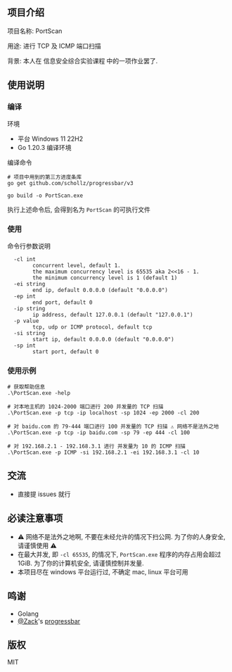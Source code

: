 ## 项目介绍

项目名称: PortScan

用途: 进行 TCP 及 ICMP 端口扫描

背景: 本人在 信息安全综合实验课程 中的一项作业罢了.

## 使用说明

### 编译

环境

- 平台 Windows 11 22H2
- Go 1.20.3 编译环境

编译命令

```shell
# 项目中用到的第三方进度条库
go get github.com/schollz/progressbar/v3 

go build -o PortScan.exe
```

执行上述命令后, 会得到名为 `PortScan` 的可执行文件

### 使用

命令行参数说明

```text
  -cl int
        concurrent level, default 1.
        the maximum concurrency level is 65535 aka 2<<16 - 1.
        the minimum concurrency level is 1 (default 1)
  -ei string
        end ip, default 0.0.0.0 (default "0.0.0.0")
  -ep int
        end port, default 0
  -ip string
        ip address, default 127.0.0.1 (default "127.0.0.1")
  -p value
        tcp, udp or ICMP protocol, default tcp
  -si string
        start ip, default 0.0.0.0 (default "0.0.0.0")
  -sp int
        start port, default 0
```

### 使用示例

```shell
# 获取帮助信息
.\PortScan.exe -help 

# 对本地主机的 1024-2000 端口进行 200 并发量的 TCP 扫描
.\PortScan.exe -p tcp -ip localhost -sp 1024 -ep 2000 -cl 200

# 对 baidu.com 的 79-444 端口进行 100 并发量的 TCP 扫描 ⚠️ 网络不是法外之地
.\PortScan.exe -p tcp -ip baidu.com -sp 79 -ep 444 -cl 100

# 对 192.168.2.1 - 192.168.3.1 进行 并发量为 10 的 ICMP 扫描
.\PortScan.exe -p ICMP -si 192.168.2.1 -ei 192.168.3.1 -cl 10

```

## 交流

- 直接提 issues 就行 

## 必读注意事项
- ⚠️ 网络不是法外之地啊, 不要在未经允许的情况下扫公网. 为了你的人身安全, 请谨慎使用 ⚠️
- 在最大并发, 即 `-cl 65535`, 的情况下, `PortScan.exe` 程序的内存占用会超过 1GiB. 为了你的计算机安全, 请谨慎控制并发量.
- 本项目尽在 windows 平台运行过, 不确定 mac, linux 平台可用

## 鸣谢

- Golang
- [@Zack](https://github.com/schollz)'s [progressbar](https://github.com/schollz/progressbar)

## 版权

MIT